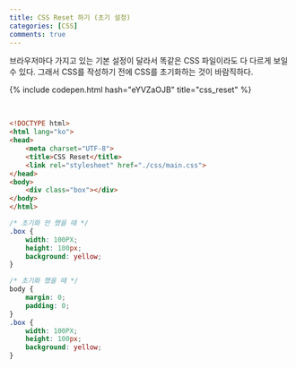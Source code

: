 ```yaml
---
title: CSS Reset 하기 (초기 설정)
categories: [CSS]
comments: true
---
```


 브라우저마다 가지고 있는 기본 설정이 달라서 똑같은 CSS 파일이라도 다 다르게 보일 수 있다. 그래서 CSS를 작성하기 전에 CSS를 초기화하는 것이 바람직하다. 
 
 {% include codepen.html hash="eYVZaOJB" title="css_reset" %}

<br>

```html
<!DOCTYPE html>
<html lang="ko">
<head>
	<meta charset="UTF-8">
	<title>CSS Reset</title>
	<link rel="stylesheet" href="./css/main.css">
</head>
<body>
	<div class="box"></div>
</body>
</html>
```
```css
/* 초기화 안 했을 때 */
.box {
	width: 100PX;
	height: 100px;
	background: yellow;
}
```
```css
/* 초기화 했을 때 */
body {
	margin: 0;
	padding: 0;
}
.box {
	width: 100PX;
	height: 100px;
	background: yellow;
}
```


